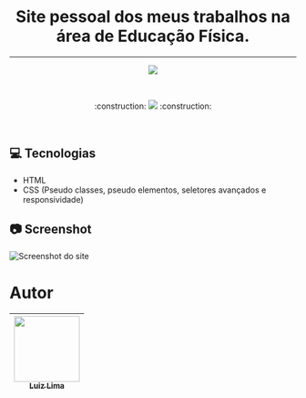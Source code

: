<h1 align="center">Site pessoal dos meus trabalhos na área de Educação Física. </h1>

<hr>

<p align="center"> <img src="https://images2.imgbox.com/e2/35/tkKBOQDw_o.jpg"> </p>

<br>

<p align="center">
:construction: 
<img src="http://img.shields.io/static/v1?label=STATUS&message=EM%20DESENVOLVIMENTO&color=GREEN&style=for-the-badge"/> 
:construction:
</p>

<br>

## :computer: Tecnologias
* HTML
* CSS (Pseudo classes, pseudo elementos, seletores avançados e responsividade)

## :camera: Screenshot
![Screenshot do site](https://images2.imgbox.com/6a/d8/hovNpZbK_o.png)

# Autor

| [<img src="https://avatars.githubusercontent.com/u/109322803?v=4" width=115><br><sub>Luiz Lima</sub>](https://github.com/ZickDev) | 
| ------------- |
